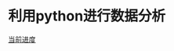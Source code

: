 # 利用python进行数据分析

[当前进度](https://seancheney.gitbook.io/python-for-data-analysis-2nd/di-07-zhang-shu-ju-qing-xi-he-zhun-bei)
